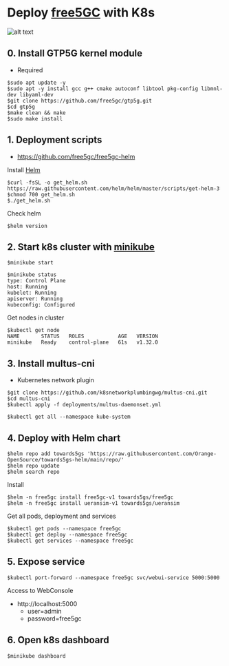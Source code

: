 # Deploy [free5GC](https://free5gc.org/) with K8s

![alt text](service.png "Services Architecture")

## 0. Install GTP5G kernel module
* Required
```
$sudo apt update -y
$sudo apt -y install gcc g++ cmake autoconf libtool pkg-config libmnl-dev libyaml-dev
$git clone https://github.com/free5gc/gtp5g.git
$cd gtp5g
$make clean && make
$sudo make install
```

## 1. Deployment scripts 
* https://github.com/free5gc/free5gc-helm

Install [Helm](https://helm.sh/)
```
$curl -fsSL -o get_helm.sh https://raw.githubusercontent.com/helm/helm/master/scripts/get-helm-3
$chmod 700 get_helm.sh
$./get_helm.sh

```
Check helm
```
$helm version
```

## 2. Start k8s cluster with [minikube](https://minikube.sigs.k8s.io/docs/)
```
$minikube start

$minikube status
type: Control Plane
host: Running
kubelet: Running
apiserver: Running
kubeconfig: Configured
```

Get nodes in cluster
```
$kubectl get node
NAME       STATUS   ROLES           AGE   VERSION
minikube   Ready    control-plane   61s   v1.32.0
```

## 3. Install multus-cni
* Kubernetes network plugin

```
$git clone https://github.com/k8snetworkplumbingwg/multus-cni.git
$cd multus-cni
$kubectl apply -f deployments/multus-daemonset.yml

$kubectl get all --namespace kube-system
```

## 4. Deploy with Helm chart
```
$helm repo add towards5gs 'https://raw.githubusercontent.com/Orange-OpenSource/towards5gs-helm/main/repo/'
$helm repo update
$helm search repo
```

Install
```
$helm -n free5gc install free5gc-v1 towards5gs/free5gc
$helm -n free5gc install ueransim-v1 towards5gs/ueransim
```

Get all pods, deployment and services
```
$kubectl get pods --namespace free5gc
$kubectl get deploy --namespace free5gc
$kubectl get services --namespace free5gc
```

## 5. Expose service
```
$kubectl port-forward --namespace free5gc svc/webui-service 5000:5000
```

Access to WebConsole
* http://localhost:5000
  * user=admin
  * password=free5gc

## 6. Open k8s dashboard
```
$minikube dashboard
```

